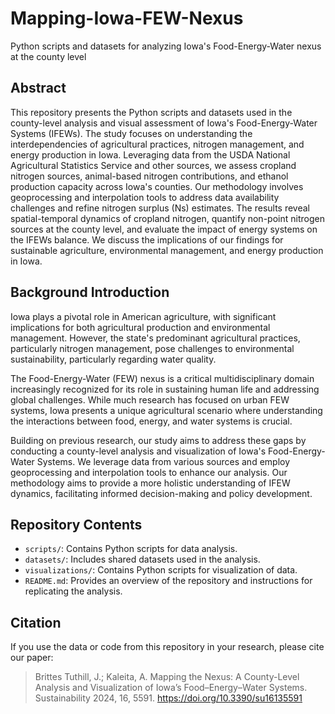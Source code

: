 # Mapping-Iowa-FEW-Nexus
Python scripts and datasets for analyzing Iowa's Food-Energy-Water nexus at the county level

## Abstract

This repository presents the Python scripts and datasets used in the county-level analysis and visual assessment of Iowa's Food-Energy-Water Systems (IFEWs). The study focuses on understanding the interdependencies of agricultural practices, nitrogen management, and energy production in Iowa. Leveraging data from the USDA National Agricultural Statistics Service and other sources, we assess cropland nitrogen sources, animal-based nitrogen contributions, and ethanol production capacity across Iowa's counties. Our methodology involves geoprocessing and interpolation tools to address data availability challenges and refine nitrogen surplus (Ns) estimates. The results reveal spatial-temporal dynamics of cropland nitrogen, quantify non-point nitrogen sources at the county level, and evaluate the impact of energy systems on the IFEWs balance. We discuss the implications of our findings for sustainable agriculture, environmental management, and energy production in Iowa.

## Background Introduction

Iowa plays a pivotal role in American agriculture, with significant implications for both agricultural production and environmental management. However, the state's predominant agricultural practices, particularly nitrogen management, pose challenges to environmental sustainability, particularly regarding water quality.

The Food-Energy-Water (FEW) nexus is a critical multidisciplinary domain increasingly recognized for its role in sustaining human life and addressing global challenges. While much research has focused on urban FEW systems, Iowa presents a unique agricultural scenario where understanding the interactions between food, energy, and water systems is crucial.

Building on previous research, our study aims to address these gaps by conducting a county-level analysis and visualization of Iowa's Food-Energy-Water Systems. We leverage data from various sources and employ geoprocessing and interpolation tools to enhance our analysis. Our methodology aims to provide a more holistic understanding of IFEW dynamics, facilitating informed decision-making and policy development.

## Repository Contents

- `scripts/`: Contains Python scripts for data analysis.
- `datasets/`: Includes shared datasets used in the analysis.
- `visualizations/`: Contains Python scripts for visualization of data.
- `README.md`: Provides an overview of the repository and instructions for replicating the analysis.

## Citation

If you use the data or code from this repository in your research, please cite our paper: 
> Brittes Tuthill, J.; Kaleita, A. Mapping the Nexus: A County-Level Analysis and Visualization of Iowa’s Food–Energy–Water Systems. Sustainability 2024, 16, 5591. https://doi.org/10.3390/su16135591

